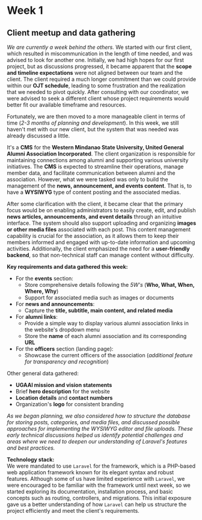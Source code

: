 # Week 1
## Client meetup and data gathering

_We are currently a week behind the others._ We started with our first client, which resulted in miscommunication in the length of time needed, and was advised to look for another one. Initially, we had high hopes for our first project, but as discussions progressed, it became apparent that the **scope and timeline expectations** were not aligned between our team and the client. The client required a much longer commitment than we could provide within our **OJT schedule**, leading to some frustration and the realization that we needed to pivot quickly. After consulting with our coordinator, we were advised to seek a different client whose project requirements would better fit our available timeframe and resources. 

Fortunately, we are then moved to a more manageable client in terms of time (_2-3 months of planning and development_). In this week, we still haven't met with our new client, but the system that was needed was already discussed a little. 

It's a **CMS** for the **Western Mindanao State University, United General Alumni Association Incorporated**. The client organization is responsible for maintaining connections among alumni and supporting various university initiatives. The **CMS** is expected to streamline their operations, manage member data, and facilitate communication between alumni and the association. However, what we were tasked was only to build the management of the **news, announcement, and events content**. That is, to have a **WYSIWYG** type of content posting and the associated medias.

After some clarification with the client, it became clear that the primary focus would be on enabling administrators to easily create, edit, and publish **news articles, announcements, and event details** through an intuitive interface. The system should also support uploading and organizing **images or other media files** associated with each post. This content management capability is crucial for the association, as it allows them to keep their members informed and engaged with up-to-date information and upcoming activities. Additionally, the client emphasized the need for a **user-friendly backend**, so that non-technical staff can manage content without difficulty.

**Key requirements and data gathered this week:**
- For the **events** section:
  - Store comprehensive details following the _5W's_ (**Who, What, When, Where, Why**)
  - Support for associated media such as images or documents
- For **news and announcements**:
  - Capture the **title, subtitle, main content, and related media**
- For **alumni links**:
  - Provide a simple way to display various alumni association links in the website's dropdown menu
  - Store the **name** of each alumni association and its corresponding **URL**
- For the **officers** section (landing page):
  - Showcase the current officers of the association (_additional feature for transparency and recognition_)

Other general data gathered:
- **UGAAl mission and vision statements**
- Brief **hero description** for the website
- **Location details** and **contact numbers**
- Organization's **logo** for consistent branding

_As we began planning, we also considered how to structure the database for storing posts, categories, and media files, and discussed possible approaches for implementing the WYSIWYG editor and file uploads. These early technical discussions helped us identify potential challenges and areas where we need to deepen our understanding of Laravel's features and best practices._

**Technology stack:**  
We were mandated to use `Laravel` for the framework, which is a PHP-based web application framework known for its elegant syntax and robust features. Although some of us have limited experience with `Laravel`, we were encouraged to be familiar with the framework until next week, so we started exploring its documentation, installation process, and basic concepts such as routing, controllers, and migrations. This initial exposure gave us a better understanding of how `Laravel` can help us structure the project efficiently and meet the client's requirements.
